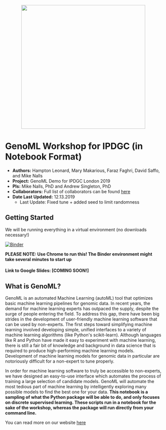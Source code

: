 <p align="center">
  <img width="400" height="400" src="https://github.com/neurogenetics/GenoML_IPDGC/blob/master/logo.png">
</p>

# GenoML Workshop for IPDGC (in Notebook Format)

- **Authors:** Hampton Leonard, Mary Makarious, Faraz Faghri, David Saffo, and Mike Nalls
-  **Project:** GenoML Demo for IPDGC London 2019 
- **PIs:** Mike Nalls, PhD and Andrew Singleton, PhD
- **Collaborators:** Full list of collaborators can be found [here](https://genoml.github.io/docs/about.html) 
- **Date Last Updated:** 12.13.2019
	- Last Update: Fixed tune + added seed to limit randomness 

## Getting Started
We will be running everything in a virtual environment (no downloads necessary!)

[![Binder](https://mybinder.org/badge_logo.svg)](https://mybinder.org/v2/gh/neurogenetics/GenoML_IPDGC/master?urlpath=lab?filepath=GenoML_IPDGC_Demo.ipynb) 

**PLEASE NOTE: Use Chrome to run this! The Binder environment might take several minutes to start up** 

#### Link to Google Slides: [COMING SOON!]

## What is GenoML?
GenoML is an automated Machine Learning (autoML) tool that optimizes basic machine learning pipelines for genomic data. In recent years, the demand for machine learning experts has outpaced the supply, despite the surge of people entering the field. To address this gap, there have been big strides in the development of user-friendly machine learning software that can be used by non-experts. 
The first steps toward simplifying machine learning involved developing simple, unified interfaces to a variety of machine learning algorithms (like Python's scikit-learn). Although languages like R and Python have made it easy to experiment with machine learning, there is still a fair bit of knowledge and background in data science that is required to produce high-performing machine learning models. 
Development of machine learning models for genomic data in particular are notoriously difficult for a non-expert to tune properly.

In order for machine learning software to truly be accessible to non-experts, we have designed an easy-to-use interface which automates the process of training a large selection of candidate models. GenoML will automate the most tedious part of machine learning by intelligently exploring many possible models to find the best one for your data. **This notebook is a sampling of what the Python package will be able to do, and only focuses on discrete supervised learning. These scripts run in a notebook for the sake of the workshop, whereas the package will run directly from your command line.** 

You can read more on our website [here](https://genoml.github.io/)
